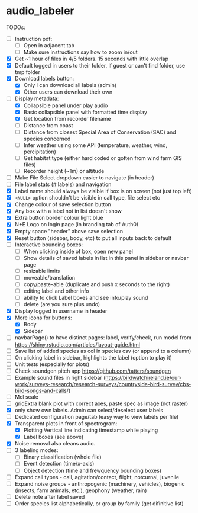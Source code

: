 # audio_labeler

TODOs:
- [ ] Instruction pdf:
  - [ ] Open in adjacent tab
  - [ ] Make sure instructions say how to zoom in/out
- [x] Get ~1 hour of files in 4/5 folders. 15 seconds with little overlap
- [x] Default logged in users to their folder, if guest or can't find folder, use tmp folder
- [x] Download labels button:
  - [x] Only I can download all labels (admin)
  - [x] Other users can download their own
- [ ] Display metadata:
  - [x] Collapsible panel under play audio
  - [x] Basic collapsible panel with formatted time display
  - [x] Get location from recorder filename
  - [ ] Distance from coast
  - [ ] Distance from closest Special Area of Conservation (SAC) and species concerned
  - [ ] Infer weather using some API (temperature, weather, wind, percipitation)
  - [ ] Get habitat type (either hard coded or gotten from wind farm GIS files)
  - [ ] Recorder height (~1m) or altitude
- [ ] Make File Select dropdown easier to navigate (in header)
- [ ] File label stats (# labels) and navigation
- [x] Label name should always be visible if box is on screen (not just top left)
- [x] `<NULL>` option shouldn't be visible in call type, file select etc
- [x] Change colour of save selection button
- [x] Any box with a label not in list doesn't show
- [x] Extra button border colour light blue
- [x] N+E Logo on login page (in branding tab of Auth0)
- [x] Empty space "header" above save selection
- [x] Reset button (sidebar, body, etc) to put all inputs back to default
- [ ] Interactive bounding boxes:
  - [ ] When clicking inside of box, open new panel
  - [ ] Show details of saved labels in list in this panel in sidebar or navbar page
  - [ ] resizable limits
  - [ ] moveable/translation
  - [ ] copy/paste-able (duplicate and push x seconds to the right)
  - [ ] editing label and other info
  - [ ] ability to click Label boxes and see info/play sound
  - [ ] delete (are you sure plus undo)
- [x] Display logged in username in header
- [x] More icons for buttons:
  - [x] Body
  - [x] Sidebar
- [ ] navbarPage() to have distinct pages: label, verify/check, run model
  from https://shiny.rstudio.com/articles/layout-guide.html
- [ ] Save list of added species as col in species csv (or append to a column) 
- [ ] On clicking label in sidebar, highlights the label (option to play it)
- [ ] Unit tests (especially for plots)
- [ ] Check soundgen pitch app https://github.com/tatters/soundgen
- [ ] Example sound files in right sidebar 
  (https://birdwatchireland.ie/our-work/surveys-research/research-surveys/countryside-bird-survey/cbs-bird-songs-and-calls/)
- [ ] Mel scale
- [ ] gridExtra blank plot with correct axes, paste spec as image (not raster)
- [x] only show own labels. Admin can select/deselect user labels
- [ ] Dedicated configuration page/tab (easy way to view labels per file)
- [x] Transparent plots in front of spectrogram:
  - [x] Plotting Vertical line indicating timestamp while playing
  - [x] Label boxes (see above)
- [x] Noise removal also cleans audio.
- [ ] 3 labeling modes: 
  - [ ] Binary classification (whole file)
  - [ ] Event detection (time/x-axis)
  - [ ] Object detection (time and frewquency bounding boxes)
- [ ] Expand call types - call, agitation/contact, flight, notcurnal, juvenile 
- [ ] Expand noise groups - anthropogenic (machinery, vehicles), biogenic (insects, farm animals, etc.), geophony (weather, rain)
- [ ] Delete note after label saved
- [ ] Order species list alphabetically, or group by family (get difinitive list)
